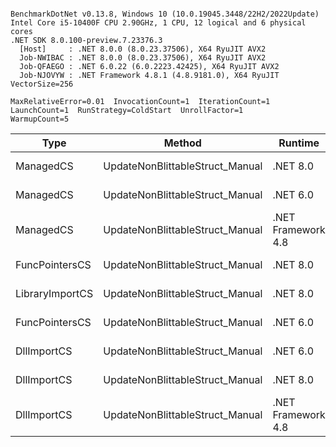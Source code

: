 ```

BenchmarkDotNet v0.13.8, Windows 10 (10.0.19045.3448/22H2/2022Update)
Intel Core i5-10400F CPU 2.90GHz, 1 CPU, 12 logical and 6 physical cores
.NET SDK 8.0.100-preview.7.23376.3
  [Host]     : .NET 8.0.0 (8.0.23.37506), X64 RyuJIT AVX2
  Job-NWIBAC : .NET 8.0.0 (8.0.23.37506), X64 RyuJIT AVX2
  Job-QFAEGO : .NET 6.0.22 (6.0.2223.42425), X64 RyuJIT AVX2
  Job-NJOVYW : .NET Framework 4.8.1 (4.8.9181.0), X64 RyuJIT VectorSize=256

MaxRelativeError=0.01  InvocationCount=1  IterationCount=1  
LaunchCount=1  RunStrategy=ColdStart  UnrollFactor=1  
WarmupCount=5  

```
| Type            | Method                          | Runtime            | input                | Mean        | Error | Median      | Min         | Max         | Allocated |
|---------------- |-------------------------------- |------------------- |--------------------- |------------:|------:|------------:|------------:|------------:|----------:|
| ManagedCS       | UpdateNonBlittableStruct_Manual | .NET 8.0           | PInvo(...)truct [49] |    516.8 μs |    NA |    516.8 μs |    516.8 μs |    516.8 μs |     480 B |
| ManagedCS       | UpdateNonBlittableStruct_Manual | .NET 6.0           | PInvo(...)truct [49] |    674.4 μs |    NA |    674.4 μs |    674.4 μs |    674.4 μs |     720 B |
| ManagedCS       | UpdateNonBlittableStruct_Manual | .NET Framework 4.8 | PInvo(...)truct [49] |    736.3 μs |    NA |    736.3 μs |    736.3 μs |    736.3 μs |         - |
| FuncPointersCS  | UpdateNonBlittableStruct_Manual | .NET 8.0           | PInvo(...)truct [49] | 31,775.7 μs |    NA | 31,775.7 μs | 31,775.7 μs | 31,775.7 μs |     472 B |
| LibraryImportCS | UpdateNonBlittableStruct_Manual | .NET 8.0           | PInvo(...)truct [49] | 32,236.8 μs |    NA | 32,236.8 μs | 32,236.8 μs | 32,236.8 μs |     472 B |
| FuncPointersCS  | UpdateNonBlittableStruct_Manual | .NET 6.0           | PInvo(...)truct [49] | 32,520.6 μs |    NA | 32,520.6 μs | 32,520.6 μs | 32,520.6 μs |     712 B |
| DllImportCS     | UpdateNonBlittableStruct_Manual | .NET 6.0           | PInvo(...)truct [49] | 41,671.1 μs |    NA | 41,671.1 μs | 41,671.1 μs | 41,671.1 μs |     712 B |
| DllImportCS     | UpdateNonBlittableStruct_Manual | .NET 8.0           | PInvo(...)truct [49] | 41,922.5 μs |    NA | 41,922.5 μs | 41,922.5 μs | 41,922.5 μs |     472 B |
| DllImportCS     | UpdateNonBlittableStruct_Manual | .NET Framework 4.8 | PInvo(...)truct [49] | 42,620.1 μs |    NA | 42,620.1 μs | 42,620.1 μs | 42,620.1 μs |         - |
